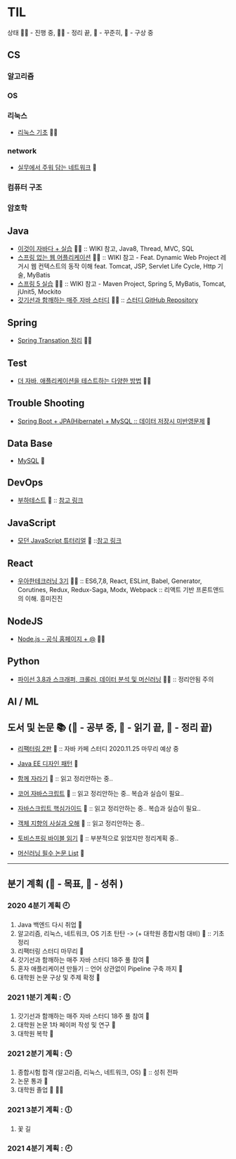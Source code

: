 # TIL
 상태 :running_woman: - 진행 중, :woman_student: - 정리 끝, :green_book: - 꾸준히, :thought_balloon: - 구상 중

## CS
### 알고리즘
### OS
### 리눅스
- [리눅스 기초]() :running_woman:
### network
- [실무에서 주워 담는 네트워크](https://github.com/accidentlywoo/TIL/tree/master/network) :green_book:
### 컴퓨터 구조
### 암호학

## Java 
- [이것이 자바다 + 실습](https://github.com/accidentlywoo/sec) :woman_student: :: WIKI 참고, Java8, Thread, MVC, SQL
- [스프링 없는 웹 어플리케이션](https://github.com/accidentlywoo/secsec) :woman_student: :: WIKI 참고 - Feat. Dynamic Web Project 레거시 웹 컨텍스트의 동작 이해 feat. Tomcat, JSP, Servlet Life Cycle, Http 기술, MyBatis
- [스프링 5 실습](https://github.com/accidentlywoo/secSpring) :woman_student: :: WIKI 참고 - Maven Project, Spring 5, MyBatis, Tomcat, jUnit5, Mockito
- [갓기선과 함깨하는 매주 자바 스터디](https://github.com/accidentlywoo/TIL/tree/master/JavaStudy-WhiteShip) :running_woman:
   :: [스터디 GitHub Repository](https://github.com/whiteship/live-study/issues)

## Spring
- [Spring Transation 정리](https://github.com/accidentlywoo/TIL/tree/master/SpringTransaction) :running_woman:

## Test
- [더 자바, 애플리케이션을 테스트하는 다양한 방법](https://github.com/accidentlywoo/HelloTesting) :running_woman:

## Trouble Shooting
- [Spring Boot + JPA(Hibernate) + MySQL :: 데이터 저장시 미반영문제](https://github.com/accidentlywoo/TIL/tree/master/TroubleShooting) :green_book:

## Data Base
- [MySQL](https://github.com/accidentlywoo/TIL/tree/master/MySQL) :thought_balloon:

## DevOps
- [부하테스트]() :thought_balloon:
    :: [참고 링크](https://blog.imqa.io/siljeon-web-aeb-buha-teseuteu-1byeon/)

## JavaScript
- [모던 JavaScript 튜터리얼]() :thought_balloon:
    ::[참고 링크](https://ko.javascript.info/)

## React
- [우아한테크러닝 3기](https://github.com/accidentlywoo/HelloReactive) :woman_student: 
    :: ES6,7,8, React, ESLint, Babel, Generator, Corutines, Redux, Redux-Saga, Modx, Webpack 
    :: 리액트 기반 프론트앤드의 이해. 흥미진진

## NodeJS
- [Node.js - 공식 홈페이지 + @](https://github.com/accidentlywoo/HelloNodeJS) :running_woman:

## Python
- [파이선 3.8과 스크래퍼, 크롤러, 데이터 분석 및 머신러닝](https://github.com/accidentlywoo/python) :woman_student: :: 정리안됨 주의

## AI / ML
  
## 도서 및 논문 :books: (:open_book: - 공부 중, :ledger: - 읽기 끝, :closed_book: - 정리 끝)
- [리팩터링 2판](https://github.com/accidentlywoo/HelloRefactoring) :open_book:
   :: 자바 카페 스터디 2020.11.25 마무리 예상 중 
- [Java EE 디자인 패턴](https://github.com/accidentlywoo/TIL/tree/master/JavaEEDesignPattern) :open_book:
- [함께 자라기]() :ledger: :: 읽고 정리안하는 중..
- [코어 자바스크립트]() :ledger: :: 읽고 정리안하는 중.. 복습과 실습이 필요..
- [자바스크립트 핵심가이드]() :ledger: :: 읽고 정리안하는 중.. 복습과 실습이 필요..
- [객체 지향의 사실과 오해]() :ledger: :: 읽고 정리안하는 중..
- [토비스프링 바이블 읽기]() :open_book: :: 부분적으로 읽었지만 정리계획 중..

- [머신러닝 필수 논문 List](https://www.notion.so/c3b3474d18ef4304b23ea360367a5137?v=5d763ad5773f44eb950f49de7d7671bd) :green_book:
---

## 분기 계획 (:gem: - 목표, :dart: - 성취 )
### 2020 4분기 계획 :clock9:
  1. Java 백엔드 다시 취업 :dart:
  2. 알고리즘, 리눅스, 네트워크, OS 기초 탄탄 -> (+ 대학원 종합시험 대비) :gem: :: 기초 정리
  3. 리팩터링 스터디 마무리 :gem:
  4. 갓기선과 함깨하는 매주 자바 스터디 18주 풀 참여 :gem:
  5. 혼자 애플리케이션 만들기 :: 언어 상관없이 Pipeline 구축 까지 :gem:
  6. 대학원 논문 구상 및 주제 확정 :gem:

### 2021 1분기 계획 : :clock12:
  1. 갓기선과 함깨하는 매주 자바 스터디 18주 풀 참여 :gem:
  2. 대학원 논문 1차 페이퍼 작성 및 연구 :gem:
  3. 대학원 복학 :gem:

### 2021 2분기 계획 : :clock3:
  1. 종합시험 합격 (알고리즘, 리눅스, 네트워크, OS) :gem: :: 성취 전파
  2. 논문 통과 :gem:
  3. 대학원 졸업 :gem: :woman_student:

### 2021 3분기 계획 : :clock6:
  1. 꽃 길 
   

### 2021 4분기 계획 : :clock9:
